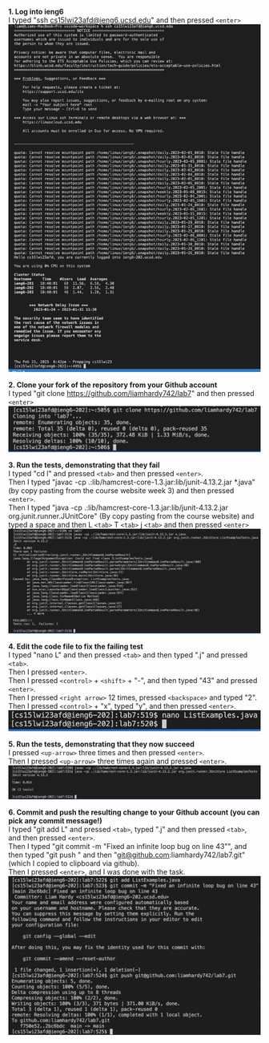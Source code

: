 **1. Log into ieng6**  
  I typed "ssh cs15lwi23afd@ieng6.ucsd.edu" and then pressed `<enter>`
  ![Image](LapReportFourScreenshots/(1)SshIntoIeng6.png)
  
**2. Clone your fork of the repository from your Github account**  
  I typed "git clone https://github.com/liamhardy742/lab7" and then pressed `<enter>`
  ![Image](LapReportFourScreenshots/(2)GitCloneRepo.png)
  
**3. Run the tests, demonstrating that they fail**  
  I typed "cd l" and pressed `<tab>` and then pressed `<enter>`.  
  Then I typed "javac -cp .:lib/hamcrest-core-1.3.jar:lib/junit-4.13.2.jar *.java" (by copy pasting from the course website week 3) and then pressed `<enter>`.  
  Then I typed "java -cp .:lib/hamcrest-core-1.3.jar:lib/junit-4.13.2.jar org.junit.runner.JUnitCore" (By copy pasting from the course website) and typed a space and then L `<tab>` T `<tab>` j `<tab>` and then pressed `<enter>`  
  ![Image](LapReportFourScreenshots/(3)RunningTestsTheyFail.png)
  
**4. Edit the code file to fix the failing test**  
  I typed "nano L" and then pressed `<tab>` and then typed ".j" and pressed `<tab>`.   
  Then I pressed `<enter>`.   
  Then I pressed `<control>` + `<shift>` + "-", and then typed "43" and pressed `<enter>`.   
  Then I pressed `<right arrow>` 12 times, pressed `<backspace>` and typed "2".  
  Then I pressed `<control>` + "x", typed "y", and then pressed `<enter>`.  
  ![Image](LapReportFourScreenshots/(4)EditFilesToFixBug.png)
  
**5. Run the tests, demonstrating that they now succeed**  
  I pressed `<up-arrow>` three times and then pressed `<enter>`.  
  Then I pressed `<up-arrow>` three times again and pressed `<enter>`.  
  ![Image](LapReportFourScreenshots/(5)RunningTestsSuccessfully.png)

**6. Commit and push the resulting change to your Github account (you can pick any commit message!)**  
  I typed "git add L" and pressed `<tab>`, typed ".j" and then pressed `<tab>`, and then pressed `<enter>`.  
  Then I typed "git commit -m "Fixed an infinite loop bug on line 43"", and then typed "git push " and then "git@github.com:liamhardy742/lab7.git" (which I copied to clipboard via github).  
  Then I pressed `<enter>`, and I was done with the task.  
  ![Image](LapReportFourScreenshots/(6)gitAddCommitAndPush.png)
